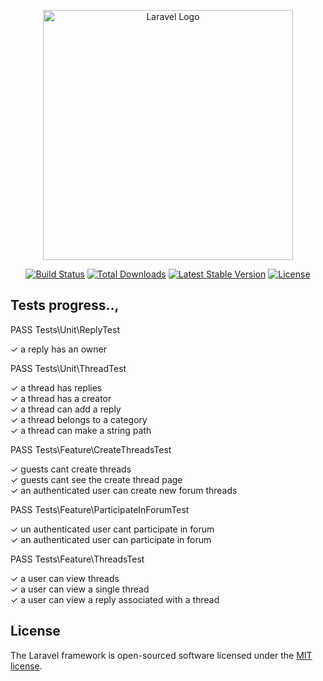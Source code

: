 <p align="center"><a href="https://laravel.com" target="_blank"><img src="https://raw.githubusercontent.com/laravel/art/master/logo-lockup/5%20SVG/2%20CMYK/1%20Full%20Color/laravel-logolockup-cmyk-red.svg" width="400" alt="Laravel Logo"></a></p>

<p align="center">
<a href="https://travis-ci.org/laravel/framework"><img src="https://travis-ci.org/laravel/framework.svg" alt="Build Status"></a>
<a href="https://packagist.org/packages/laravel/framework"><img src="https://img.shields.io/packagist/dt/laravel/framework" alt="Total Downloads"></a>
<a href="https://packagist.org/packages/laravel/framework"><img src="https://img.shields.io/packagist/v/laravel/framework" alt="Latest Stable Version"></a>
<a href="https://packagist.org/packages/laravel/framework"><img src="https://img.shields.io/packagist/l/laravel/framework" alt="License"></a>
</p>

## Tests progress..,

   PASS  Tests\Unit\ReplyTest

  ✓ a reply has an owner

   PASS  Tests\Unit\ThreadTest
   
  ✓ a thread has replies<br/>
  ✓ a thread has a creator<br/>
  ✓ a thread can add a reply<br/>
  ✓ a thread belongs to a category<br/>
  ✓ a thread can make a string path<br/>

   PASS  Tests\Feature\CreateThreadsTest
   
  ✓ guests cant create threads<br/>
  ✓ guests cant see the create thread page<br/>
  ✓ an authenticated user can create new forum threads<br/>

   PASS  Tests\Feature\ParticipateInForumTest
   
  ✓ un authenticated user cant participate in forum<br/>
  ✓ an authenticated user can participate in forum<br/>

   PASS  Tests\Feature\ThreadsTest
   
  ✓ a user can view threads<br/>
  ✓ a user can view a single thread<br/>
  ✓ a user can view a reply associated with a thread<br/>

## License

The Laravel framework is open-sourced software licensed under the [MIT license](https://opensource.org/licenses/MIT).
